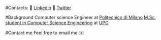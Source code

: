 #Contacts:
🔗 [Linkedin](https://www.linkedin.com/in/riccardocecco/)
🔗 [Twitter](https://twitter.com/CeccoRiccardo) 

#Background
Computer science Engineer at [Politecnico di Milano](https://www.polimi.it/)
[M.Sc. student in Computer Science Engineering](https://www.fib.upc.edu/en/studies/masters/master-innovation-and-research-informatics/curriculum/specializations/computer-networks-and-distributed-systems)   at [UPC](https://www.upc.edu/en)


#Contact me
Feel free to email me ✉️
